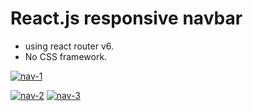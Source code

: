 # React.js responsive navbar
  - using react router v6.
  - No CSS framework.

<a href="#">![nav-1](https://user-images.githubusercontent.com/67501111/146118286-31d33a45-07d6-4f6c-9ca5-c698be2b61ba.PNG)</a>


<a href="#">![nav-2](https://user-images.githubusercontent.com/67501111/146117934-b1acb95a-48cf-4905-a6ab-c1ee7873f447.PNG)</a>
<a href="#">![nav-3](https://user-images.githubusercontent.com/67501111/146117936-a1688af1-c1d0-4056-97eb-51930febb360.PNG)</a>
